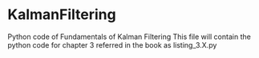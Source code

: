 # KalmanFiltering
Python code of Fundamentals of Kalman Filtering
This file will contain the python code for chapter 3 referred in the book as listing_3.X.py
